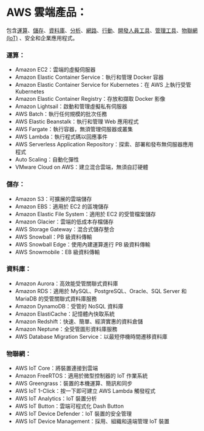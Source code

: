 # AWS 雲端產品：

包含[運算](https://aws.amazon.com/tw/products/compute/)、[儲存](https://aws.amazon.com/tw/products/storage/)、[資料庫](https://aws.amazon.com/tw/products/databases/)、[分析](https://aws.amazon.com/tw/products/analytics/)、[網路](https://aws.amazon.com/tw/products/networking/)、[行動](https://aws.amazon.com/tw/mobile/)、[開發人員工具](https://aws.amazon.com/tw/products/developer-tools/)、[管理工具](https://aws.amazon.com/tw/products/management/)、[物聯網 \(IoT\)](https://aws.amazon.com/tw/iot/) 、安全和企業應用程式。

### 運算：

* Amazon EC2：雲端的虛擬伺服器
* Amazon Elastic Container Service：執行和管理 Docker 容器
* Amazon Elastic Container Service for Kubernetes：在 AWS 上執行受管 Kubernetes
* Amazon Elastic Container Registry：存放和擷取 Docker 影像
* Amazon Lightsail：啟動和管理虛擬私有伺服器
* AWS Batch：執行任何規模的批次任務
* AWS Elastic Beanstalk：執行和管理 Web 應用程式
* AWS Fargate：執行容器，無須管理伺服器或叢集
* AWS Lambda：執行程式碼以回應事件
* AWS Serverless Application Repository：探索、部署和發布無伺服器應用程式
* Auto Scaling：自動化彈性
* VMware Cloud on AWS：建立混合雲端，無須自訂硬體

### 儲存：

* Amazon S3：可擴展的雲端儲存
* Amazon EBS：適用於 EC2 的區塊儲存
* Amazon Elastic File System：適用於 EC2 的受管檔案儲存
* Amazon Glacier：雲端的低成本存檔儲存
* AWS Storage Gateway：混合式儲存整合
* AWS Snowball：PB 級資料傳輸
* AWS Snowball Edge：使用內建運算進行 PB 級資料傳輸
* AWS Snowmobile：EB 級資料傳輸

### 資料庫：

* Amazon Aurora：高效能受管關聯式資料庫
* Amazon RDS：適用於 MySQL、PostgreSQL、Oracle、SQL Server 和 MariaDB 的受管關聯式資料庫服務
* Amazon DynamoDB：受管的 NoSQL 資料庫
* Amazon ElastiCache：記憶體內快取系統
* Amazon Redshift：快速、簡單、經濟實惠的資料倉儲
* Amazon Neptune：全受管圖形資料庫服務
* AWS Database Migration Service：以最短停機時間遷移資料庫

### 物聯網：

* AWS IoT Core：將裝置連接到雲端
* Amazon FreeRTOS：適用於微型控制器的 IoT 作業系統
* AWS Greengrass：裝置的本機運算、簡訊和同步
* AWS IoT 1-Click：按一下即可建立 AWS Lambda 觸發程式
* AWS IoT Analytics：IoT 裝置分析
* AWS IoT Button：雲端可程式化 Dash Button
* AWS IoT Device Defender：IoT 裝置的安全管理
* AWS IoT Device Management：採用、組織和遠端管理 IoT 裝置



